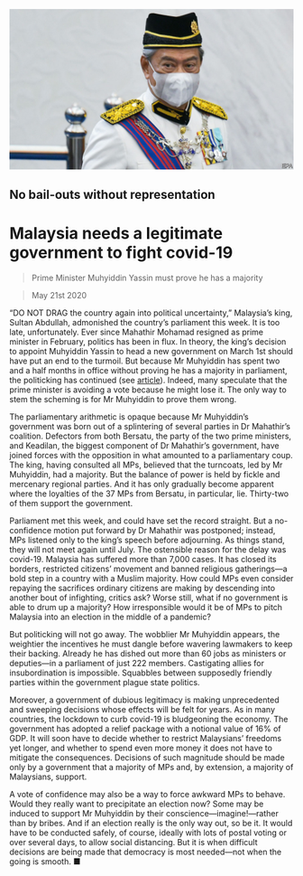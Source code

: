 ![](./images/20200523_LDP501.jpg)

## No bail-outs without representation

# Malaysia needs a legitimate government to fight covid-19

> Prime Minister Muhyiddin Yassin must prove he has a majority

> May 21st 2020

“DO NOT DRAG the country again into political uncertainty,” Malaysia’s king, Sultan Abdullah, admonished the country’s parliament this week. It is too late, unfortunately. Ever since Mahathir Mohamad resigned as prime minister in February, politics has been in flux. In theory, the king’s decision to appoint Muhyiddin Yassin to head a new government on March 1st should have put an end to the turmoil. But because Mr Muhyiddin has spent two and a half months in office without proving he has a majority in parliament, the politicking has continued (see [article](https://www.economist.com//asia/2020/05/23/malaysias-shaky-government-dodges-a-no-confidence-motion)). Indeed, many speculate that the prime minister is avoiding a vote because he might lose it. The only way to stem the scheming is for Mr Muhyiddin to prove them wrong.

The parliamentary arithmetic is opaque because Mr Muhyiddin’s government was born out of a splintering of several parties in Dr Mahathir’s coalition. Defectors from both Bersatu, the party of the two prime ministers, and Keadilan, the biggest component of Dr Mahathir’s government, have joined forces with the opposition in what amounted to a parliamentary coup. The king, having consulted all MPs, believed that the turncoats, led by Mr Muhyiddin, had a majority. But the balance of power is held by fickle and mercenary regional parties. And it has only gradually become apparent where the loyalties of the 37 MPs from Bersatu, in particular, lie. Thirty-two of them support the government.

Parliament met this week, and could have set the record straight. But a no-confidence motion put forward by Dr Mahathir was postponed; instead, MPs listened only to the king’s speech before adjourning. As things stand, they will not meet again until July. The ostensible reason for the delay was covid-19. Malaysia has suffered more than 7,000 cases. It has closed its borders, restricted citizens’ movement and banned religious gatherings—a bold step in a country with a Muslim majority. How could MPs even consider repaying the sacrifices ordinary citizens are making by descending into another bout of infighting, critics ask? Worse still, what if no government is able to drum up a majority? How irresponsible would it be of MPs to pitch Malaysia into an election in the middle of a pandemic?

But politicking will not go away. The wobblier Mr Muhyiddin appears, the weightier the incentives he must dangle before wavering lawmakers to keep their backing. Already he has dished out more than 60 jobs as ministers or deputies—in a parliament of just 222 members. Castigating allies for insubordination is impossible. Squabbles between supposedly friendly parties within the government plague state politics.

Moreover, a government of dubious legitimacy is making unprecedented and sweeping decisions whose effects will be felt for years. As in many countries, the lockdown to curb covid-19 is bludgeoning the economy. The government has adopted a relief package with a notional value of 16% of GDP. It will soon have to decide whether to restrict Malaysians’ freedoms yet longer, and whether to spend even more money it does not have to mitigate the consequences. Decisions of such magnitude should be made only by a government that a majority of MPs and, by extension, a majority of Malaysians, support.

A vote of confidence may also be a way to force awkward MPs to behave. Would they really want to precipitate an election now? Some may be induced to support Mr Muhyiddin by their conscience—imagine!—rather than by bribes. And if an election really is the only way out, so be it. It would have to be conducted safely, of course, ideally with lots of postal voting or over several days, to allow social distancing. But it is when difficult decisions are being made that democracy is most needed—not when the going is smooth. ■